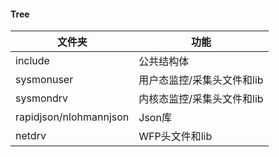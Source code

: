 #### Tree

| 文件夹      | 功能                                                         |
| ----------- | ------------------------------------------------------------ |
| include| 公共结构体 |
| sysmonuser| 用户态监控/采集头文件和lib|
| sysmondrv| 内核态监控/采集头文件和lib|
| rapidjson/nlohmannjson| Json库|
| netdrv | WFP头文件和lib|

